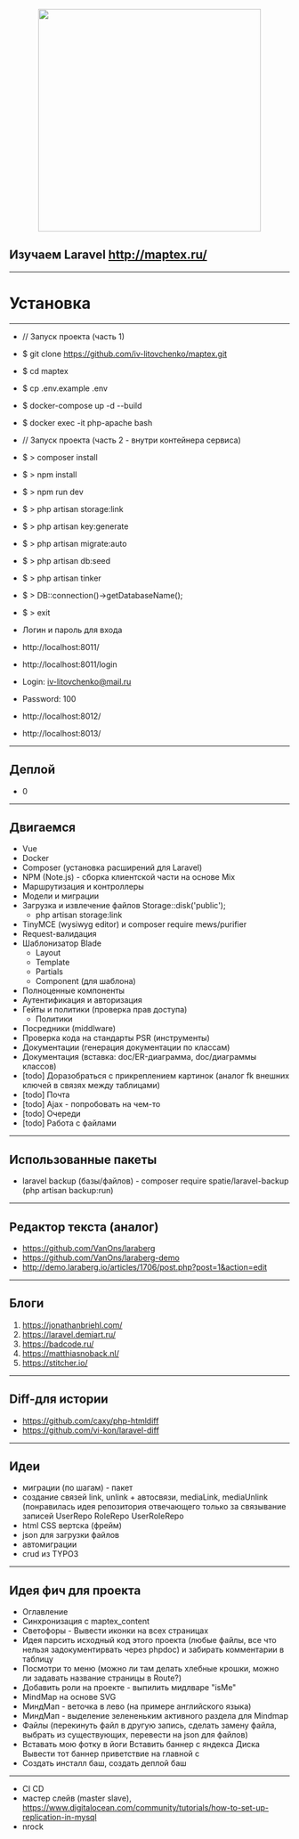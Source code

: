 <p align="center"><a href="https://laravel.com" target="_blank"><img src="https://raw.githubusercontent.com/laravel/art/master/logo-lockup/5%20SVG/2%20CMYK/1%20Full%20Color/laravel-logolockup-cmyk-red.svg" width="400"></a></p>

## Изучаем Laravel http://maptex.ru/

-------------------------------
# Установка
-------------------------------

- // Запуск проекта (часть 1)
- $ git clone https://github.com/iv-litovchenko/maptex.git
- $ cd maptex
- $ cp .env.example .env
- $ docker-compose up -d --build
- $ docker exec -it php-apache bash

- // Запуск проекта (часть 2 - внутри контейнера сервиса)
- $ > composer install
- $ > npm install
- $ > npm run dev
- $ > php artisan storage:link
- $ > php artisan key:generate
- $ > php artisan migrate:auto
- $ > php artisan db:seed
- $ > php artisan tinker
- $ > DB::connection()->getDatabaseName();
- $ > exit

- Логин и пароль для входа
- http://localhost:8011/
- http://localhost:8011/login
- Login: iv-litovchenko@mail.ru
- Password: 100
- http://localhost:8012/
- http://localhost:8013/

-------------------------------
Деплой
-------------------------------

- 0

-------------------------------
Двигаемся
-------------------------------

- Vue
- Docker
- Composer (установка расширений для Laravel)
- NPM (Note.js) - сборка клиентской части на основе Mix
- Маршрутизация и контроллеры
- Модели и миграции
- Загрузка и извлечение файлов Storage::disk('public');
    - php artisan storage:link
- TinyMCE (wysiwyg editor) и composer require mews/purifier
- Request-валидация
- Шаблонизатор Blade
    - Layout
    - Template
    - Partials
    - Component (для шаблона)
- Полноценные компоненты
- Аутентификация и авторизация
- Гейты и политики (проверка прав доступа)
    - Политики
- Посредники (middlware)
- Проверка кода на стандарты PSR (инструменты)
- Документации (генерация документации по классам)
- Документация (вставка: doc/ER-диаграмма, doc/диаграммы классов)
- [todo] Доразобраться с прикреплением картинок (аналог fk внешних ключей в связях между таблицами)
- [todo] Почта
- [todo] Ajax - попробовать на чем-то
- [todo] Очереди
- [todo] Работа с файлами

-------------------------------
Использованные пакеты
-------------------------------

- laravel backup (базы/файлов) - composer require spatie/laravel-backup (php artisan backup:run)

-------------------------------
Редактор текста (аналог)
-------------------------------

- https://github.com/VanOns/laraberg
- https://github.com/VanOns/laraberg-demo
- http://demo.laraberg.io/articles/1706/post.php?post=1&action=edit

-------------------------------
Блоги
-------------------------------

1) https://jonathanbriehl.com/
2) https://laravel.demiart.ru/
3) https://badcode.ru/
4) https://matthiasnoback.nl/
5) https://stitcher.io/

-------------------------------
Diff-для истории
-------------------------------

- https://github.com/caxy/php-htmldiff
- https://github.com/vi-kon/laravel-diff

-------------------------------
Идеи
-------------------------------

- миграции (по шагам) - пакет
- создание связей link, unlink + автосвязи, mediaLink, mediaUnlink (понравилась идея репозитория отвечающего только за связывание записей UserRepo RoleRepo UserRoleRepo
- html CSS вертска (фрейм)
- json для загрузки файлов
- автомиграции
- crud из TYPO3

-------------------------------
Идея фич для проекта
-------------------------------

- Оглавление
- Синхронизация с maptex_content
- Светофоры - Вывести иконки на всех страницах
- Идея парсить исходный код этого проекта (любые файлы, все что нельзя задокументирвать через phpdoc) и забирать комментарии в таблицу
- Посмотри то меню (можно ли там делать хлебные крошки, можно ли задавать название страницы в Route?)
- Добавить роли на проекте - выпилить мидлваре "isMe"
- MindMap на основе SVG
- МиндМап - веточка в лево (на примере английского языка)
- МиндМап - выделение зелененьким активного раздела для Mindmap
- Файлы (перекинуть файл в другую запись, сделать замену файла, выбрать из существующих, перевести на json для файлов)
- Вставать мою фотку в йоги Вставить баннер с яндекса Диска Вывести тот баннер приветствие на главной с
- Создать инсталл баш, создать деплой баш

-------------------------------

- CI CD
- мастер слейв (master slave), https://www.digitalocean.com/community/tutorials/how-to-set-up-replication-in-mysql
- nrock

